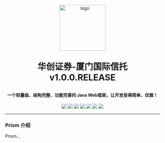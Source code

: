 <p align="center">
	<img alt="logo" src="https://sa-token.cc/logo.png" width="150" height="150">
</p>
<h1 align="center" style="margin: 30px 0 30px; font-weight: bold;">华创证券-厦门国际信托 v1.0.0.RELEASE</h1>
<h4 align="center">一个轻量级、结构完整、功能完善的 Java Web框架，让开发变得简单、优雅！</h4>
<p align="center">
	<a href="https://gitee.com/dromara/sa-token/stargazers"><img src="https://gitee.com/dromara/sa-token/badge/star.svg?theme=gvp"></a>
	<a href="https://gitee.com/dromara/sa-token/members"><img src="https://gitee.com/dromara/sa-token/badge/fork.svg?theme=gvp"></a>
	<a href="https://github.com/dromara/sa-token/stargazers"><img src="https://img.shields.io/github/stars/dromara/sa-token?style=flat-square&logo=GitHub"></a>
	<a href="https://github.com/dromara/sa-token/network/members"><img src="https://img.shields.io/github/forks/dromara/sa-token?style=flat-square&logo=GitHub"></a>
	<a href="https://github.com/dromara/sa-token/watchers"><img src="https://img.shields.io/github/watchers/dromara/sa-token?style=flat-square&logo=GitHub"></a>
	<a href="https://github.com/dromara/sa-token/issues"><img src="https://img.shields.io/github/issues/dromara/sa-token.svg?style=flat-square&logo=GitHub"></a>
	<a href="https://github.com/dromara/sa-token/blob/master/LICENSE"><img src="https://img.shields.io/github/license/dromara/sa-token.svg?style=flat-square"></a>
</p>
<!-- <p align="center">学习测试请拉取 master 分支，dev 是在开发分支 (在根目录执行 `git checkout master`)</p> -->



---

### Prism 介绍

Prism...